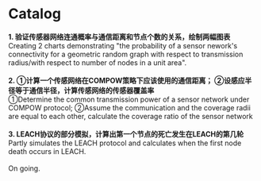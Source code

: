 # Catalog
**1. 验证传感器网络连通概率与通信距离和节点个数的关系，绘制两幅图表**<br>
Creating 2 charts demonstrating "the probability of a sensor nework's connectivity for a geometric random graph with respect to
transmission radius/with respect to number of nodes in a unit area".<br>
<br>
**2. ①计算一个传感网络在COMPOW策略下应该使用的通信距离； ②设感应半径等于通信半径，计算传感网络的传感器覆盖率**<br>
①Determine the common transmission power of a sensor network under COMPOW protocol; ②Assume the communication and the coverage radii are equal to each other, calculate the coverage ratio of the sensor network<br>
<br>
**3. LEACH协议的部分模拟，计算出第一个节点的死亡发生在LEACH的第几轮**<br>
Partly simulates the LEACH protocol and calculates when the first node death occurs in LEACH.<br>
<br>
On going.  
